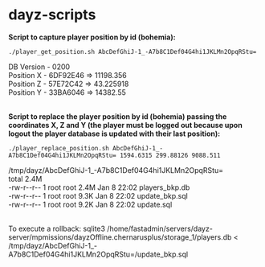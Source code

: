 # dayz-scripts

**Script to capture player position by id (bohemia):** <br />
```
./player_get_position.sh AbcDefGhiJ-1_-A7b8C1Def04G4hi1JKLMn2OpqRStu= 
```
DB Version - 0200 <br />
Position X - 6DF92E46 => 11198.356 <br />
Position Z - 57E72C42 => 43.225918 <br />
Position Y - 33BA6046 => 14382.55 <br /><br />


**Script to replace the player position by id (bohemia) passing the coordinates X, Z and Y (the player must be logged out because upon logout the player database is updated with their last position):** <br />
```
./player_replace_position.sh AbcDefGhiJ-1_-A7b8C1Def04G4hi1JKLMn2OpqRStu= 1594.6315 299.88126 9088.511 
```
/tmp/dayz/AbcDefGhiJ-1_-A7b8C1Def04G4hi1JKLMn2OpqRStu= <br />
total 2.4M <br />
-rw-r--r-- 1 root      root      2.4M Jan  8 22:02 players_bkp.db <br />
-rw-r--r-- 1 root      root      9.3K Jan  8 22:02 update_bkp.sql <br />
-rw-r--r-- 1 root      root      9.2K Jan  8 22:02 update.sql <br /><br />

To execute a rollback: sqlite3 /home/fastadmin/servers/dayz-server/mpmissions/dayzOffline.chernarusplus/storage_1/players.db < /tmp/dayz/AbcDefGhiJ-1_-A7b8C1Def04G4hi1JKLMn2OpqRStu=/update_bkp.sql

